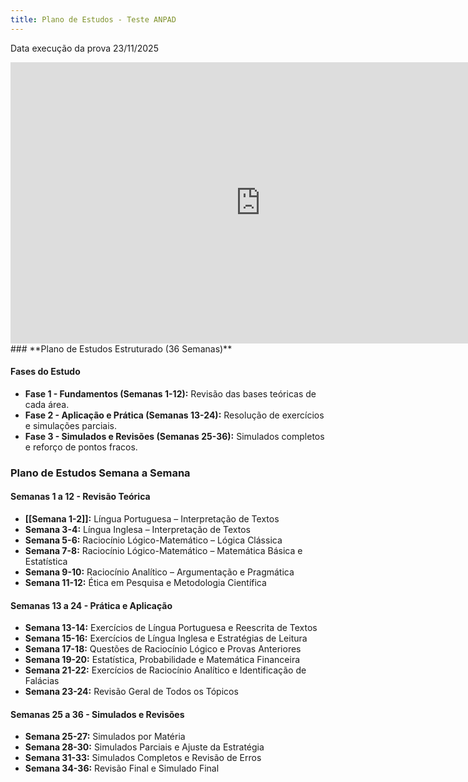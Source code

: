 ```yaml
---
title: Plano de Estudos - Teste ANPAD
---
```

Data execução da prova 23/11/2025

<iframe style="border:none" width="800" height="450" src="https://whimsical.com/embed/BAycB6svxH8Ze5ahDGyZcB"></iframe>
### **Plano de Estudos Estruturado (36 Semanas)**

#### **Fases do Estudo**

- **Fase 1 - Fundamentos (Semanas 1-12):** Revisão das bases teóricas de cada área.
- **Fase 2 - Aplicação e Prática (Semanas 13-24):** Resolução de exercícios e simulações parciais.
- **Fase 3 - Simulados e Revisões (Semanas 25-36):** Simulados completos e reforço de pontos fracos.


### **Plano de Estudos Semana a Semana**

#### **Semanas 1 a 12 - Revisão Teórica**

- **[[Semana 1-2]]:** Língua Portuguesa – Interpretação de Textos
- **Semana 3-4:** Língua Inglesa – Interpretação de Textos
- **Semana 5-6:** Raciocínio Lógico-Matemático – Lógica Clássica
- **Semana 7-8:** Raciocínio Lógico-Matemático – Matemática Básica e Estatística
- **Semana 9-10:** Raciocínio Analítico – Argumentação e Pragmática
- **Semana 11-12:** Ética em Pesquisa e Metodologia Científica

#### **Semanas 13 a 24 - Prática e Aplicação**

- **Semana 13-14:** Exercícios de Língua Portuguesa e Reescrita de Textos
- **Semana 15-16:** Exercícios de Língua Inglesa e Estratégias de Leitura
- **Semana 17-18:** Questões de Raciocínio Lógico e Provas Anteriores
- **Semana 19-20:** Estatística, Probabilidade e Matemática Financeira
- **Semana 21-22:** Exercícios de Raciocínio Analítico e Identificação de Falácias
- **Semana 23-24:** Revisão Geral de Todos os Tópicos

#### **Semanas 25 a 36 - Simulados e Revisões**

- **Semana 25-27:** Simulados por Matéria
- **Semana 28-30:** Simulados Parciais e Ajuste da Estratégia
- **Semana 31-33:** Simulados Completos e Revisão de Erros
- **Semana 34-36:** Revisão Final e Simulado Final


